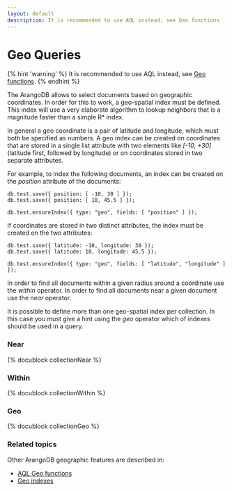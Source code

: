 ```yaml
---
layout: default
description: It is recommended to use AQL instead, see Geo functions
---
```

Geo Queries
===========

{% hint 'warning' %}
It is recommended to use AQL instead, see [Geo functions](../aql/functions-geo.html).
{% endhint %}

The ArangoDB allows to select documents based on geographic coordinates. In
order for this to work, a geo-spatial index must be defined.  This index will
use a very elaborate algorithm to lookup neighbors that is a magnitude faster
than a simple R* index.

In general a geo coordinate is a pair of latitude and longitude, which must
both be specified as numbers. A geo index can be created on coordinates that
are stored in a single list attribute with two elements like *[-10, +30]* 
(latitude first, followed by longitude) or on coordinates stored in two 
separate attributes.

For example, to index the following documents, an index can be created on the
*position* attribute of the documents:

    db.test.save({ position: [ -10, 30 ] });
    db.test.save({ position: [ 10, 45.5 ] });

    db.test.ensureIndex({ type: "geo", fields: [ "position" ] });

If coordinates are stored in two distinct attributes, the index must be created
on the two attributes:

    db.test.save({ latitude: -10, longitude: 30 });
    db.test.save({ latitude: 10, longitude: 45.5 });

    db.test.ensureIndex({ type: "geo", fields: [ "latitude", "longitude" ] });

In order to find all documents within a given radius around a coordinate use 
the *within* operator. In order to find all documents near a given document 
use the *near* operator.

It is possible to define more than one geo-spatial index per collection.  In
this case you must give a hint using the *geo* operator which of indexes
should be used in a query.

### Near
<!-- js/common/modules/@arangodb/arango-collection-common.js-->
{% docublock collectionNear %}

### Within
<!-- js/common/modules/@arangodb/arango-collection-common.js-->
{% docublock collectionWithin %}

### Geo
<!-- js/common/modules/@arangodb/arango-collection-common.js-->
{% docublock collectionGeo %}

### Related topics

Other ArangoDB geographic features are described in: 
- [AQL Geo functions](../aql/functions-geo.html)
- [Geo indexes](indexing-geo.html)  

